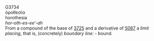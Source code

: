 G3734  
ὁροθεσία  
horothesia  
*hor-oth-es-ee‘-ah*  
From a compound of the base of [3725](g3725) and a derivative of
[5087](g5087) a *limit* *placing*, that is, (concretely) *boundary*
*line:* - bound.  
